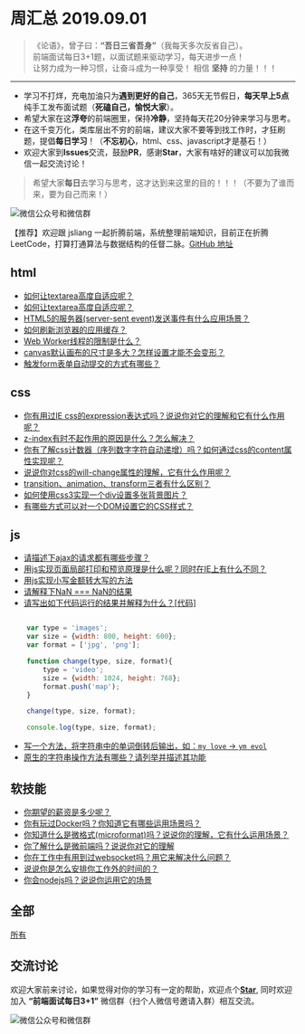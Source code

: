 # 周汇总 2019.09.01

> 《论语》，曾子曰：**“吾日三省吾身”**（我每天多次反省自己）。  
> 前端面试每日3+1题，以面试题来驱动学习，每天进步一点！  
> 让努力成为一种习惯，让奋斗成为一种享受！
> 相信 **坚持** 的力量！！！

---
- 学习不打烊，充电加油只为**遇到更好的自己**，365天无节假日，**每天早上5点**纯手工发布面试题（**死磕自己，愉悦大家**）。
- 希望大家在这**浮夸**的前端圈里，保持**冷静**，坚持每天花20分钟来学习与思考。
- 在这千变万化，类库层出不穷的前端，建议大家不要等到找工作时，才狂刷题，提倡**每日学习**！（**不忘初心**，html、css、javascript才是基石！）
- 欢迎大家到**Issues**交流，鼓励**PR**，感谢**Star**，大家有啥好的建议可以加我微信一起交流讨论！
> 希望大家**每日**去学习与思考，这才达到来这里的目的！！！（不要为了谁而来，要为自己而来！）

![微信公众号和微信群](https://github.com/haizlin/fe-interview/raw/master/resource/images/qrcode.jpg)

【推荐】欢迎跟 jsliang 一起折腾前端，系统整理前端知识，目前正在折腾 LeetCode，打算打通算法与数据结构的任督二脉。[GitHub 地址](https://github.com/LiangJunrong/document-library)

## html
- [如何让textarea高度自适应呢？](https://github.com/haizlin/fe-interview/issues/1136)
- [如何让textarea高度自适应呢？](https://github.com/haizlin/fe-interview/issues/1132)
- [HTML5的服务器(server-sent event)发送事件有什么应用场景？](https://github.com/haizlin/fe-interview/issues/1128)
- [如何刷新浏览器的应用缓存？](https://github.com/haizlin/fe-interview/issues/1124)
- [Web Worker线程的限制是什么？](https://github.com/haizlin/fe-interview/issues/1120)
- [canvas默认画布的尺寸是多大？怎样设置才能不会变形？](https://github.com/haizlin/fe-interview/issues/1116)
- [触发form表单自动提交的方式有哪些？](https://github.com/haizlin/fe-interview/issues/1112)

## css
- [你有用过IE css的expression表达式吗？说说你对它的理解和它有什么作用呢？](https://github.com/haizlin/fe-interview/issues/1137) 
- [z-index有时不起作用的原因是什么？怎么解决？](https://github.com/haizlin/fe-interview/issues/1133) 
- [你有了解css计数器（序列数字字符自动递增）吗？如何通过css的content属性实现呢？](https://github.com/haizlin/fe-interview/issues/1129) 
- [说说你对css的will-change属性的理解，它有什么作用呢？](https://github.com/haizlin/fe-interview/issues/1125) 
- [transition、animation、transform三者有什么区别？](https://github.com/haizlin/fe-interview/issues/1121) 
- [如何使用css3实现一个div设置多张背景图片？](https://github.com/haizlin/fe-interview/issues/1117) 
- [有哪些方式可以对一个DOM设置它的CSS样式？](https://github.com/haizlin/fe-interview/issues/1113)  

## js
- [请描述下ajax的请求都有哪些步骤？](https://github.com/haizlin/fe-interview/issues/1138)
- [用js实现页面局部打印和预览原理是什么呢？同时在IE上有什么不同？](https://github.com/haizlin/fe-interview/issues/1134)
- [用js实现小写金额转大写的方法](https://github.com/haizlin/fe-interview/issues/1130)
- [请解释下NaN === NaN的结果](https://github.com/haizlin/fe-interview/issues/1126)
- [请写出如下代码运行的结果并解释为什么？[代码]](https://github.com/haizlin/fe-interview/issues/1122)
```javascript

    var type = 'images';
    var size = {width: 800, height: 600};
    var format = ['jpg', 'png'];

    function change(type, size, format){
        type = 'video';
        size = {width: 1024, height: 768};
        format.push('map');
    }

    change(type, size, format);

    console.log(type, size, format);

```
- [写一个方法，将字符串中的单词倒转后输出，如：`my love` -> `ym evol`](https://github.com/haizlin/fe-interview/issues/1118)
- [原生的字符串操作方法有哪些？请列举并描述其功能](https://github.com/haizlin/fe-interview/issues/1114)

## 软技能
- [你期望的薪资是多少呢？](https://github.com/haizlin/fe-interview/issues/1139)
- [你有玩过Docker吗？你知道它有哪些运用场景吗？](https://github.com/haizlin/fe-interview/issues/1135)
- [你知道什么是微格式(microformat)吗？说说你的理解，它有什么运用场景？](https://github.com/haizlin/fe-interview/issues/1131)
- [你了解什么是微前端吗？说说你对它的理解](https://github.com/haizlin/fe-interview/issues/1127)
- [你在工作中有用到过websocket吗？用它来解决什么问题？](https://github.com/haizlin/fe-interview/issues/1123)
- [说说你是怎么安排你工作外的时间的？](https://github.com/haizlin/fe-interview/issues/1119)
- [你会nodejs吗？说说你运用它的场景](https://github.com/haizlin/fe-interview/issues/1115)

## 全部
[所有](https://github.com/haizlin/fe-interview/blob/master/category/week.md)

## 交流讨论
欢迎大家前来讨论，如果觉得对你的学习有一定的帮助，欢迎点个[**Star**](https://github.com/haizlin/fe-interview), 同时欢迎加入 **“前端面试每日3+1”** 微信群（扫个人微信号邀请入群）相互交流。

![微信公众号和微信群](https://github.com/haizlin/fe-interview/raw/master/resource/images/qrcode.jpg)